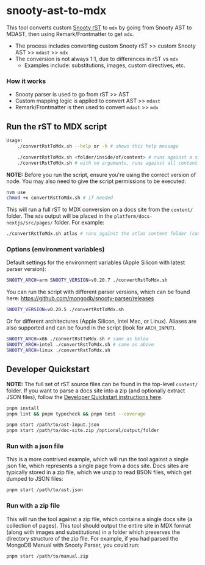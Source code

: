 # snooty-ast-to-mdx

This tool converts custom [Snooty rST](https://github.com/mongodb/snooty-parser) to `mdx` by going from Snooty AST to MDAST, then using Remark/Frontmatter to get `mdx`.

- The process includes converting custom Snooty rST >> custom Snooty AST >> `mdast` >> `mdx`
- The conversion is not always 1:1, due to differences in rST vs `mdx`
  - Examples include: substitutions, images, custom directives, etc.

### How it works

- Snooty parser is used to go from rST >> AST
- Custom mapping logic is applied to convert AST >> `mdast`
- Remark/Frontmatter is then used to convert `mdast` >> `mdx`

## Run the rST to MDX script

```bash
Usage:
    ./convertRstToMdx.sh --help or -h # shows this help message

    ./convertRstToMdx.sh <folder/inside/of/content> # runs against a single folder
    ./convertRstToMdx.sh # with no arguments, runs against all content folders
```

**NOTE:** Before you run the script, ensure you're using the correct version of node. You may also need to give the script permissions to be executed:
```bash
nvm use
chmod +x convertRstToMdx.sh # if needed
```

This will run a full rST to MDX conversion on a docs site from the `content/` folder. The `mdx` output will be placed in the `platform/docs-nextjs/src/pages/` folder. For example:

```bash
./convertRstToMdx.sh atlas # runs against the atlas content folder (content/atlas)
```

### Options (environment variables)

Default settings for the environment variables (Apple Silicon with latest parser version):
```bash
SNOOTY_ARCH=arm SNOOTY_VERSION=v0.20.7 ./convertRstToMdx.sh
```

You can run the script with different parser versions, which can be found here: https://github.com/mongodb/snooty-parser/releases
```bash
SNOOTY_VERSION=v0.20.5 ./convertRstToMdx.sh
```

Or for different architectures (Apple Silicon, Intel Mac, or Linux). Aliases are also supported and can be found in the script (look for `ARCH_INPUT`).
```bash
SNOOTY_ARCH=x86 ./convertRstToMdx.sh # same as below
SNOOTY_ARCH=intel ./convertRstToMdx.sh # same as above
SNOOTY_ARCH=linux ./convertRstToMdx.sh
```

## Developer Quickstart

**NOTE:** The full set of rST source files can be found in the top-level `content/` folder. If you want to parse a docs site into a zip (and optionally extract JSON files), follow the [Developer Quickstart instructions here](https://github.com/mongodb/snooty?tab=readme-ov-file#developer-quickstart).

```bash
pnpm install
pnpm lint && pnpm typecheck && pnpm test --coverage

pnpm start /path/to/ast-input.json
pnpm start /path/to/doc-site.zip /optional/output/folder
```

### Run with a json file

This is a more contrived example, which will run the tool against a single json file, which represents a single page from a docs site. Docs sites are typically stored in a zip file, which we unzip to read BSON files, which get dumped to JSON files:

```bash
pnpm start /path/to/ast.json
```

### Run with a zip file

This will run the tool against a zip file, which contains a single docs site (a collection of pages). This tool should output the entire site in MDX format (along with images and substitutions) in a folder which preserves the directory structure of the zip file. For example, if you had parsed the MongoDB Manual with Snooty Parser, you could run:

```bash
pnpm start /path/to/manual.zip
```
